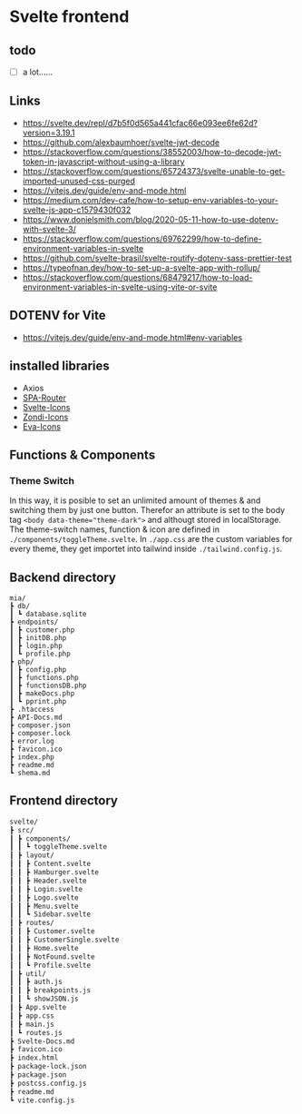 # Svelte frontend

## todo
- [ ] a lot......

## Links
- https://svelte.dev/repl/d7b5f0d565a441cfac66e093ee6fe62d?version=3.19.1
- https://github.com/alexbaumhoer/svelte-jwt-decode
- https://stackoverflow.com/questions/38552003/how-to-decode-jwt-token-in-javascript-without-using-a-library
- https://stackoverflow.com/questions/65724373/svelte-unable-to-get-imported-unused-css-purged
- https://vitejs.dev/guide/env-and-mode.html
- https://medium.com/dev-cafe/how-to-setup-env-variables-to-your-svelte-js-app-c1579430f032
- https://www.donielsmith.com/blog/2020-05-11-how-to-use-dotenv-with-svelte-3/
- https://stackoverflow.com/questions/69762299/how-to-define-environment-variables-in-svelte
- https://github.com/svelte-brasil/svelte-routify-dotenv-sass-prettier-test
- https://typeofnan.dev/how-to-set-up-a-svelte-app-with-rollup/
- https://stackoverflow.com/questions/68479217/how-to-load-environment-variables-in-svelte-using-vite-or-svite
## DOTENV for Vite
- https://vitejs.dev/guide/env-and-mode.html#env-variables


## installed libraries
- Axios
- [SPA-Router](https://github.com/ItalyPaleAle/svelte-spa-router) 
- [Svelte-Icons](https://github.com/cristovao-trevisan/svelte-icon)
- [Zondi-Icons](https://www.zondicons.com/)
- [Eva-Icons](https://github.com/akveo/eva-icons)


## Functions & Components

### Theme Switch
In this way, it is posible to set an unlimited amount of themes & and switching them by just one button.
Therefor an attribute is set to the body tag `<body data-theme="theme-dark">` and althougt stored in localStorage. 
The theme-switch names, function & icon are defined in `./components/toggleTheme.svelte`. 
In `./app.css` are the custom variables for every theme, they get importet into tailwind inside `./tailwind.config.js`.

## Backend directory

```
mia/
┣ db/
┃ ┗ database.sqlite
┣ endpoints/
┃ ┣ customer.php
┃ ┣ initDB.php
┃ ┣ login.php
┃ ┗ profile.php
┣ php/
┃ ┣ config.php
┃ ┣ functions.php
┃ ┣ functionsDB.php
┃ ┣ makeDocs.php
┃ ┗ pprint.php
┣ .htaccess
┣ API-Docs.md
┣ composer.json
┣ composer.lock
┣ error.log
┣ favicon.ico
┣ index.php
┣ readme.md
┗ shema.md
```

## Frontend directory
```bash
svelte/
┣ src/
┃ ┣ components/
┃ ┃ ┗ toggleTheme.svelte
┃ ┣ layout/
┃ ┃ ┣ Content.svelte
┃ ┃ ┣ Hamburger.svelte
┃ ┃ ┣ Header.svelte
┃ ┃ ┣ Login.svelte
┃ ┃ ┣ Logo.svelte
┃ ┃ ┣ Menu.svelte
┃ ┃ ┗ Sidebar.svelte
┃ ┣ routes/
┃ ┃ ┣ Customer.svelte
┃ ┃ ┣ CustomerSingle.svelte
┃ ┃ ┣ Home.svelte
┃ ┃ ┣ NotFound.svelte
┃ ┃ ┗ Profile.svelte
┃ ┣ util/
┃ ┃ ┣ auth.js
┃ ┃ ┣ breakpoints.js
┃ ┃ ┗ showJSON.js
┃ ┣ App.svelte
┃ ┣ app.css
┃ ┣ main.js
┃ ┗ routes.js
┣ Svelte-Docs.md
┣ favicon.ico
┣ index.html
┣ package-lock.json
┣ package.json
┣ postcss.config.js
┣ readme.md
┗ vite.config.js
 ```
